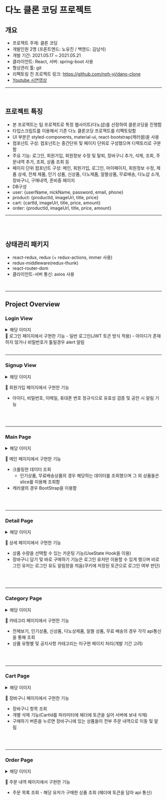 # 다노 클론 코딩 프로젝트

## 개요

- 프로젝트 주제: 클론 코딩
- 개발인원 2명 (프론트엔드: 노유진 / 백엔드: 김남석)
- 개발 기간: 2021.05.17 ~ 2021.05.21
- 클라이언트: React, 서버: spring-boot 사용
- 형상관리 툴: git
- 리펙토링 전 프로젝트 링크: https://github.com/noh-yj/dano-clone
- <a href="https://www.youtube.com/watch?v=MMWfqYu-sW8" target="_blank">Youtube 시연영상</a>
<hr/>
<br/>

## 프로젝트 특징

- 본 프로젝트는 팀 프로젝트로 특정 웹사이트(다노샵)를 선정하여 클론코딩을 진행함
- 타입스크립트를 이용해서 기존 다노 클론코딩 프로젝트를 리펙토링함
- UI 부분은 styled-components, material-ui, react-bootstrap(캐러셀)을 사용
- 컴포넌트 구성: 컴포넌트는 중간단위 및 페이지 단위로 구성했으며 디렉토리로 구분함
- 주요 기능: 로그인, 회원가입, 회원정보 수정 및 탈퇴, 장바구니 추가, 삭제, 조회, 주문내역 추가, 조회, 상품 조회 등
- 페이지 단위 컴포넌트 구성: 메인, 회원가입, 로그인, 마이페이지, 회원정보 수정, 제품 상세, 전체 제품, 인기 상품, 신상품, 다노제품, 알뜰상품, 무료배송, 다노샵 소개, 장바구니, 구매내역, 준비중 페이지
- DB구성
- user: {userName, nickName, password, email, phone}
- product: {productId, imageUrl, title, price}
- cart: {cartId, imageUrl, title, price, amount}
- order: {productId, imageUrl, title, price, amount}

<hr/>
<br/>
<br>

## 상태관리 패키지

- react-redux, redux (+ redux-actions, immer 사용)
- redux-middleware(redux-thunk)
- react-router-dom
- 클라이언트-서버 통신: axios 사용
<br>
<hr>

## Project Overview

### Login View

<details>
<summary>해당 이미지</summary>
<div markdown="1">

![danoclone%20-%20image%209e0f8f3e2ff1419c859908f2c4ccbbf0/Untitled.png](danoclone%20-%20image%209e0f8f3e2ff1419c859908f2c4ccbbf0/Untitled.png)

</div>
</details>
💬 로그인 페이지에서 구현한 기능
- 일반 로그인(JWT 토큰 방식 적용)
- 아이디가 존재하지 않거나 비밀번호가 틀릴경우 alert 알림
<br>
<br>
<hr>

### Signup View

<details>
<summary>해당 이미지</summary>
<div markdown="1">

![danoclone%20-%20image%209e0f8f3e2ff1419c859908f2c4ccbbf0/_2021-05-31__10.40.46.png](danoclone%20-%20image%209e0f8f3e2ff1419c859908f2c4ccbbf0/_2021-05-31__10.40.46.png)

</div>
</details>

💬 회원가입 페이지에서 구현한 기능

- 아이디, 비밀번호, 이메일, 휴대폰 번호 정규식으로 유효성 검증 및 공란 시 알림 기능
<br>
<br>
<hr>

### Main Page

<details>
<summary>해당 이미지</summary>
<div markdown="1">

![danoclone%20-%20image%209e0f8f3e2ff1419c859908f2c4ccbbf0/Untitled%201.png](danoclone%20-%20image%209e0f8f3e2ff1419c859908f2c4ccbbf0/Untitled%201.png)

</div>
</details>

💬 메인 페이지에서 구현한 기능

- 크롤링한 데이터 조회
  - 인기상품, 무료배송상품의 경우 해당하는 데이터를 조회했으며 그 외 상품들은 slice를 이용해 조회함
- 캐러셀의 경우 BootStrap을 이용함
<br>
<br>
<hr>

### Detail Page

<details>
<summary>해당 이미지</summary>
<div markdown="1">

![danoclone%20-%20image%209e0f8f3e2ff1419c859908f2c4ccbbf0/Untitled%202.png](danoclone%20-%20image%209e0f8f3e2ff1419c859908f2c4ccbbf0/Untitled%202.png)

</div>
</details>

💬 상세 페이지에서 구현한 기능

- 상품 수량을 선택할 수 있는 카운팅 기능(UseState Hook을 이용)
- 장바구니 담기 및 바로 구매하기 기능은 로그인 유저만 이용할 수 있게 했으며 비로그인 유저는 로그인 유도 알림창을 띄움(쿠키에 저장된 토큰으로 로그인 여부 판단)
<br>
<br>
<hr>

### Category Page

<details>
<summary>해당 이미지</summary>
<div markdown="1">

![danoclone%20-%20image%209e0f8f3e2ff1419c859908f2c4ccbbf0/Untitled%203.png](danoclone%20-%20image%209e0f8f3e2ff1419c859908f2c4ccbbf0/Untitled%203.png)

![danoclone%20-%20image%209e0f8f3e2ff1419c859908f2c4ccbbf0/Untitled%204.png](danoclone%20-%20image%209e0f8f3e2ff1419c859908f2c4ccbbf0/Untitled%204.png)

![danoclone%20-%20image%209e0f8f3e2ff1419c859908f2c4ccbbf0/Untitled%205.png](danoclone%20-%20image%209e0f8f3e2ff1419c859908f2c4ccbbf0/Untitled%205.png)

![danoclone%20-%20image%209e0f8f3e2ff1419c859908f2c4ccbbf0/Untitled%206.png](danoclone%20-%20image%209e0f8f3e2ff1419c859908f2c4ccbbf0/Untitled%206.png)

![danoclone%20-%20image%209e0f8f3e2ff1419c859908f2c4ccbbf0/Untitled%207.png](danoclone%20-%20image%209e0f8f3e2ff1419c859908f2c4ccbbf0/Untitled%207.png)

![danoclone%20-%20image%209e0f8f3e2ff1419c859908f2c4ccbbf0/Untitled%208.png](danoclone%20-%20image%209e0f8f3e2ff1419c859908f2c4ccbbf0/Untitled%208.png)

![danoclone%20-%20image%209e0f8f3e2ff1419c859908f2c4ccbbf0/Untitled%209.png](danoclone%20-%20image%209e0f8f3e2ff1419c859908f2c4ccbbf0/Untitled%209.png)

![danoclone%20-%20image%209e0f8f3e2ff1419c859908f2c4ccbbf0/Untitled%2010.png](danoclone%20-%20image%209e0f8f3e2ff1419c859908f2c4ccbbf0/Untitled%2010.png)

</div>
</details>

💬 카테고리 페이지에서 구현한 기능

- 전체보기, 인기상품, 신상품, 다노상제품, 알뜰 상품, 무료 배송의 경우 각각 api통신을 통해 조회
- 상품 유형별 및 공지사항 카테고리는 미구현 페이지 처리(개발 기간 고려)
<br>
<br>
<hr>

### Cart Page

<details>
<summary>해당 이미지</summary>
<div markdown="1">

![danoclone%20-%20image%209e0f8f3e2ff1419c859908f2c4ccbbf0/Untitled%2011.png](danoclone%20-%20image%209e0f8f3e2ff1419c859908f2c4ccbbf0/Untitled%2011.png)

</div>
</details>

💬 장바구니 페이지에서 구현한 기능

- 장바구니 항목 조회
- 개별 삭제 기능(CartId를 파라미터에 헤더에 토큰을 실어 서버에 보내 삭제)
- 구매하기 버튼을 누르면 장바구니에 있는 상품들이 전부 주문 내역으로 이동 및 알림
<br>
<br>
<hr>

### Order Page

<details>
<summary>해당 이미지</summary>
<div markdown="1">

![danoclone%20-%20image%209e0f8f3e2ff1419c859908f2c4ccbbf0/Untitled%2012.png](danoclone%20-%20image%209e0f8f3e2ff1419c859908f2c4ccbbf0/Untitled%2012.png)

</div>
</details>

💬 주문 내역 페이지에서 구현한 기능

- 주문 목록 조회 - 해당 유저가 구매한 상품 조회 (헤더에 토큰을 담아 api 통신)
